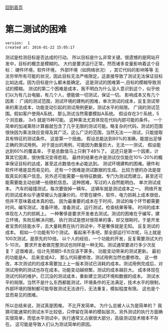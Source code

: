 [回到首页](/)

# 第二测试的困难

    version:  1   
    created at: 2016-01-22 15:05:17  

测试是检测目标是否达成的行动。 所以目标是什么非常关键。很遗憾的是网站开发中，目标的概念是模糊的。
大约是要求运行正常。然而诸多变量影响着这个目标： 硬件环境，软件环境， 外部环境（如网络状况） ，其它代码的影响等等
无法穷举所有可能的状况，因此目标无法严格限定。这直接导致了测试无法保证目标比如达成。因为目标是什么都未能确定。
这是测试的困难第一,目标的模糊导致测试的模糊。
测试的第二个困难是成本，我不明白为什么没人意识到这个，似乎他们以为有几台电脑，有几个人，便能做一切测试，保证一切。
影响成本又有几个因素：  广阔的测试范围，测试环境的建构的困难，单次测试的成本，反复测试带来的乘法成本，功能变动引起的测试用例更新，测试水平的局限。
广阔的测试范围。假如客户使用A系统， 那么测试当然需要模拟A系统。 假设存在3个系统，5个浏览器， 3x5 就是15种可能。 
这种乘法尤其体现在代码内部可能的条件。 一个简单的加减乘除计算器就包含了几乎无限的测试可能。略复杂的代码，测试的范围很快因为乘法效应变得及其广泛。这么广泛的范围，当然无法一一测试，只能提取具有特征的测试条件。 这是第一个扭曲。 假设总能达到80%的准确，能提出足够正确的测试用例。 对于提出的用例，可能因为数量巨大，无法一一测试， 假设能达到60%的覆盖率， 于是总数值马上只剩下48%了。 这还只是第一个因素，计算其它因素，很快情况变得悲观。 最终的结果也许是测试仅仅能在10%-20%的概率保证目标的达成，甚至这点数值也未必能达到。
测试环境建构的困难。硬件和软件环境是显而易见的。 还有一个困难是测试数据的生成。 比较方便的办法是提取真实的客户信息。另外还可能需要一些特征数据，专门为测试而建立。甚至还可能需要能主动创建一些随机信息。 这种困难，写过的人自然能明白。
单次测试成本。 汽车的碰撞测试，每次要毁掉一辆车。 这辆车就是测试成本之一。 网络开发的测试成本似乎通常被认为是廉价的。尽管在硬件，软件，电力损耗上成本很低，但并不意味着成本真的低。 因为最重要的成本在于时间，测试的每个环节都需要时间。编写测试，准备环境，准备测试，运行测试，检查结果等等。 时间的成本体现在人力的损耗上。 一种奢侈是要求开发者去测试。测试的困难在于编写，建立环境，失败后解决问题。 执行测试是想对很简单的事，却又很耗时。于是开发者宝贵的技能水平，去大量耗费在执行测试中，不是奢侈就是无知。
反复测试的成本。 假如一个功能有10个测试。 看起来不多吧，那全部运行10次呢，马上就是100次测试，是原先的10倍。 以个人的经验，一个功能的开发，反复需要测试大约5-10次。 要求开发者做完整测试也同样是一种无知。测试通常要进行多少次反复？ 这很难说，估计先预期5-8次应该不算多。 
功能变动带来的测试更新。  最初的功能是A， 后来变成A2， 那么代码要修改，测试用例当然也要修改。 这一修改，本次测试的的成本需要加上上一版本测试已消耗的成本。测试用例完成后，对测试用例的测试也存在成本。功能变动越频繁，测试的成本越巨大。 成本体现在测试代码的维护，已沉没的测试成本，重新建立测试环境和数据的成本。 
测试水平的局限。当然不是什么东西都能测试，环境条件的无法满足，技术水平的限制，外部环境的限制都可能导致测试无法进行，无法重复，模拟程度有限。 这也是个显而易见的困难。


所以总结来说，测试真是困难。 不比开发简单。 为什么总被人认为是简单的？ 我猜可能通常的测试水平比较低，只停留在简单的模拟层次。另外测试的执行方面确实很简单，而低水平测试中，执行通常又占据很大部分，高级测试技术根本不存在。 这可能是导致人们认为测试简单的原因。



